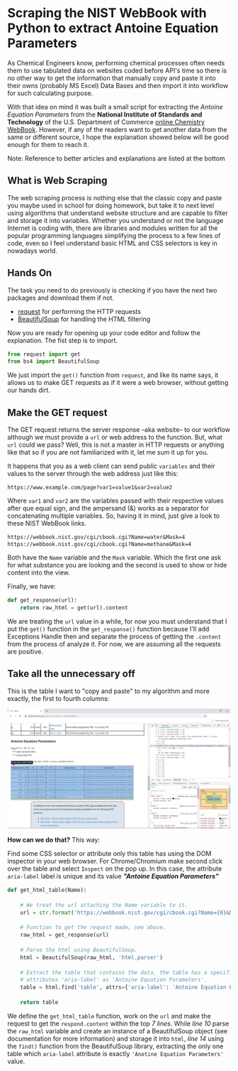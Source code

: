 # Scraping the NIST WebBook with Python to extract Antoine Equation Parameters

As Chemical Engineers know, performing chemical processes often needs them to use tabulated data on websites coded before API's time so there is no other way to get the information that manually copy and paste it into their owns (probably MS Excel) Data Bases and then import it into workflow for such calculating purpose. 

With that idea on mind it was built a small script for extracting the *Antoine Equation Parameters* from the **National Institute of Standards and Technology** of  the U.S. Department of Commerce [online Chemistry WebBook](https://webbook.nist.gov/chemistry/). However, if any of the readers want to get another data from the same or different source, I hope the explanation showed below will be good enough for them to reach it.

<span class="message note">Note: Reference to better articles and explanations are listed at the bottom</span>

## What is Web Scraping

The web scraping process is nothing else that the classic copy and paste you maybe used in school for doing homework,  but take it to next level using algorithms that understand website structure and are capable to filter and storage it into variables. Whether you understand or not the language Internet is coding with, there are libraries and modules written for all the popular programming languages simplifying the process to a few lines of code, even so I feel understand basic HTML and CSS selectors is key in nowadays world.

## Hands On

The task you need to do previously is checking if you have the next two packages and download them if not.

* [request](http://docs.python-requests.org/en/master/) for performing the HTTP requests
* [BeautifulSoup](https://www.crummy.com/software/BeautifulSoup/bs4/doc/) for handling the HTML filtering

Now you are ready for opening up your code editor and follow the explanation. The fist step is  to import.

```python
from request import get
from bs4 import BeautifulSoup
```

We just import the `get()` function from `request`, and like its name says, it allows us to make GET requests as if it were a web browser, without getting our hands dirt.

## Make the GET request

The GET request returns the server response –aka website– to our workflow although we must provide a `url` or web address to the function. But, what `url` could we pass? Well, this is not a master in HTTP requests or anything like that so if you are not familiarized with it, let me sum it up for you.

It happens that you as a web client can send public `variables` and their values to the server through the web address just like this:

```
https://www.example.com/page?var1=value1&var2=value2
```

Where `var1` and `var2` are the variables passed with their respective values after que equal sign, and the ampersand (&) works as a separator for concatenating multiple variables. So, having it in mind, just give a look to these NIST WebBook links.

```
https://webbook.nist.gov/cgi/cbook.cgi?Name=water&Mask=4
https://webbook.nist.gov/cgi/cbook.cgi?Name=methane&Mask=4
```

Both have the `Name` variable and the `Mask` variable. Which the first one ask for what substance you are looking and the second is used to show or hide content into the view.

Finally, we have:

```python
def get_response(url):
    return raw_html = get(url).content
```

We are treating the `url` value in a while, for now you must understand that I put the `get()` function in the `get_response()` function because I'll add Exceptions Handle then and separate the process of getting the `.content` from the process of analyze it. For now, we are assuming all the requests are positive.

## Take all the unnecessary off

This is the table I want to "copy and paste" to my algorithm and more exactly, the first to fourth columns:

![Table picture from NIST](img/table.jpg)



**How can we do that?** This way: 

Find some CSS selector or attribute only this table has using the DOM inspector in your web browser. For Chrome/Chromium make second click over the table and select `Inspect` on the pop up. In this case, the attribute `aria-label` label is unique and its value **_"Antoine Equation Parameters"_** 

```python
def get_html_table(Name):
    
    # We treat the url attaching the Name variable to it.
    url = str.format('https://webbook.nist.gov/cgi/cbook.cgi?Name={0}&Mask=4', Name.lower())

    # Function to get the request made, see above.
    raw_html = get_response(url)

    # Parse the html using BeautifulSoup.
    html = BeautifulSoup(raw_html, 'html.parser')

    # Extract the table that contains the data, the table has a specific
    # attributes 'aria-label' as 'Antoine Equation Parameters'.
    table = html.find('table', attrs={'aria-label': 'Antoine Equation Parameters'})
    
    return table
```

We define the `get_html_table` function, work on the `url` and make the request to get the `respond.content` within the top *7 lines*. While *line 10* parse the `raw_html` variable and create an instance of  a BeautifulSoup object (see documentation for more information) and storage it into `html`, *line 14* using   the `find()` function from the BeautifulSoup  library, extracting the only one table which `aria-label`  attribute is exactly `'Anotine Equation Parameters'` value.


